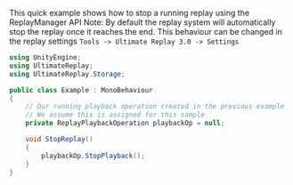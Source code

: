 ﻿
This quick example shows how to stop a running replay using the ReplayManager API
Note: By default the replay system will automatically stop the replay once it reaches the end. This behaviour can be changed in the replay settings `Tools -> Ultimate Replay 3.0 -> Settings`

```cs
using UnityEngine;
using UltimateReplay;
using UltimateReplay.Storage;

public class Example : MonoBehaviour
{
    // Our running playback operation created in the previous example
    // We assume this is assigned for this sample
	private ReplayPlaybackOperation playbackOp = null;

    void StopReplay()
    {
        playbackOp.StopPlayback();
    }
}
```